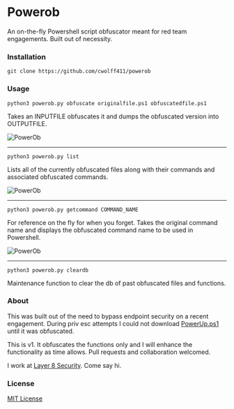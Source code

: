 # Powerob
An on-the-fly Powershell script obfuscator meant for red team engagements. Built out of necessity.

### Installation
`git clone https://github.com/cwolff411/powerob`

### Usage
`python3 powerob.py obfuscate originalfile.ps1 obfuscatedfile.ps1`

Takes an INPUTFILE obfuscates it and dumps the obfuscated version into OUTPUTFILE.

![PowerOb](https://user-images.githubusercontent.com/8293038/81839384-7059b300-9515-11ea-912a-c9432a5e0287.png)


* * *
`python3 powerob.py list`

Lists all of the currently obfuscated files along with their commands and associated obfuscated commands.

![PowerOb](https://user-images.githubusercontent.com/8293038/81839399-751e6700-9515-11ea-86c7-d9374221f483.png)

* * *
`python3 powerob.py getcommand COMMAND_NAME`

For reference on the fly for when you forget. Takes the original command name and displays the obfuscated command name to be used in Powershell.

![PowerOb](https://user-images.githubusercontent.com/8293038/81839407-78195780-9515-11ea-8b0e-58d7bd44b783.png)

* * *
`python3 powerob.py cleardb`

Maintenance function to clear the db of past obfuscated files and functions.

### About
This was built out of the need to bypass endpoint security on a recent engagement. During priv esc attempts I could not download [PowerUp.ps1](https://github.com/PowerShellMafia/PowerSploit/blob/master/Privesc/PowerUp.ps1) until it was obfuscated.

This is v1. It obfuscates the functions only and I will enhance the functionality as time allows. Pull requests and collaboration welcomed.

I work at [Layer 8 Security](https://layer8security.com). Come say hi.

### License
[MIT License](https://opensource.org/licenses/MIT)